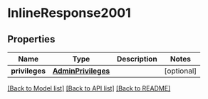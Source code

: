 # InlineResponse2001

## Properties
Name | Type | Description | Notes
------------ | ------------- | ------------- | -------------
**privileges** | [**AdminPrivileges**](AdminPrivileges.md) |  | [optional] 

[[Back to Model list]](../README.md#documentation-for-models) [[Back to API list]](../README.md#documentation-for-api-endpoints) [[Back to README]](../README.md)

